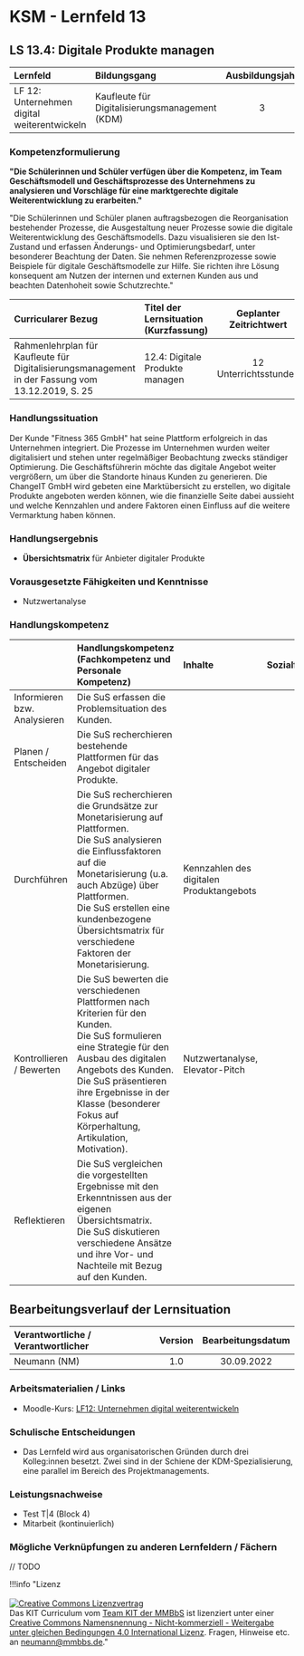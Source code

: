 # KSM - Lernfeld 13

## LS 13.4: Digitale Produkte managen

| Lernfeld | Bildungsgang | Ausbildungsjahr |
| :--- | :--- | :---: |
| LF 12:</br>Unternehmen digital weiterentwickeln | Kaufleute für Digitalisierungsmanagement (KDM) | 3 |

### Kompetenzformulierung

**"Die Schülerinnen und Schüler verfügen über die Kompetenz, im Team Geschäftsmodell und Geschäftsprozesse des Unternehmens zu analysieren und Vorschläge für eine marktgerechte digitale Weiterentwicklung zu erarbeiten."**

"Die Schülerinnen und Schüler planen auftragsbezogen die Reorganisation bestehender Prozesse, die Ausgestaltung neuer Prozesse sowie die digitale Weiterentwicklung des  Geschäftsmodells. Dazu visualisieren sie den Ist-Zustand und erfassen Änderungs- und Optimierungsbedarf, unter besonderer Beachtung der Daten. Sie nehmen Referenzprozesse sowie Beispiele für digitale Geschäftsmodelle zur Hilfe. Sie richten ihre Lösung konsequent am Nutzen der internen und externen Kunden aus und beachten Datenhoheit sowie Schutzrechte."

| Curricularer Bezug | Titel der Lernsituation (Kurzfassung) | Geplanter Zeitrichtwert |
| :--- | :--- | :---: |
| Rahmenlehrplan für Kaufleute für Digitalisierungsmanagement in der Fassung vom 13.12.2019, S. 25 | 12.4: Digitale Produkte managen | 12 Unterrichtsstunden |

### Handlungssituation

Der Kunde "Fitness 365 GmbH" hat seine Plattform erfolgreich in das Unternehmen integriert. Die Prozesse im Unternehmen wurden weiter digitalisiert und stehen unter regelmäßiger Beobachtung zwecks ständiger Optimierung. Die Geschäftsführerin möchte das digitale Angebot weiter vergrößern, um über die Standorte hinaus Kunden zu generieren. Die ChangeIT GmbH wird gebeten eine Marktübersicht zu erstellen, wo digitale Produkte angeboten werden können, wie die finanzielle Seite dabei aussieht und welche Kennzahlen und andere Faktoren einen Einfluss auf die weitere Vermarktung haben können.

### Handlungsergebnis

- **Übersichtsmatrix** für Anbieter digitaler Produkte

<div style="page-break-after: always;"></div>

### Vorausgesetzte Fähigkeiten und Kenntnisse

- Nutzwertanalyse

### Handlungskompetenz

| | Handlungskompetenz</br>(Fachkompetenz und Personale Kompetenz) | Inhalte | Sozialform/Methoden |
| :--- | :--- | :--- | :--- |
| Informieren bzw. Analysieren | Die SuS erfassen die Problemsituation des Kunden. | | |
| Planen / Entscheiden | Die SuS recherchieren bestehende Plattformen für das Angebot digitaler Produkte.<br> | | |
| Durchführen | Die SuS recherchieren die Grundsätze zur Monetarisierung auf Plattformen.<br>Die SuS analysieren die Einflussfaktoren auf die Monetarisierung (u.a. auch Abzüge) über Plattformen.<br>Die SuS erstellen eine kundenbezogene Übersichtsmatrix für verschiedene Faktoren der Monetarisierung. | Kennzahlen des digitalen Produktangebots | |
| Kontrollieren / Bewerten | Die SuS bewerten die verschiedenen Plattformen nach Kriterien für den Kunden.<br>Die SuS formulieren eine Strategie für den Ausbau des digitalen Angebots des Kunden.<br>Die SuS präsentieren ihre Ergebnisse in der Klasse (besonderer Fokus auf Körperhaltung, Artikulation, Motivation). | Nutzwertanalyse, Elevator-Pitch | |
| Reflektieren | Die SuS vergleichen die vorgestellten Ergebnisse mit den Erkenntnissen aus der eigenen Übersichtsmatrix.<br>Die SuS diskutieren verschiedene Ansätze und ihre Vor- und Nachteile mit Bezug auf den Kunden. | | |

## Bearbeitungsverlauf der Lernsituation

| Verantwortliche / Verantwortlicher | Version | Bearbeitungsdatum |
| :--- | :---: | :---: |
| Neumann (NM) | 1.0 | 30.09.2022 |

### Arbeitsmaterialien / Links

- Moodle-Kurs: [LF12: Unternehmen digital weiterentwickeln
](https://moodle.mm-bbs.de/moodle/course/view.php?id=2737)

### Schulische Entscheidungen

- Das Lernfeld wird aus organisatorischen Gründen durch drei Kolleg:innen besetzt. Zwei sind in der Schiene der KDM-Spezialisierung, eine parallel im Bereich des Projektmanagements.

<div style="page-break-after: always;"></div>

### Leistungsnachweise

- Test T|4 (Block 4)
- Mitarbeit (kontinuierlich)

### Mögliche Verknüpfungen zu anderen Lernfeldern / Fächern

 // TODO

!!!info "Lizenz<br><br><a rel="license" href="http://creativecommons.org/licenses/by-nc-sa/4.0/"><img alt="Creative Commons Lizenzvertrag" style="border-width:0" src="https://i.creativecommons.org/l/by-nc-sa/4.0/88x31.png" /></a><br /><span xmlns:dct="http://purl.org/dc/terms/" property="dct:title">Das KIT Curriculum</span> vom <a xmlns:cc="http://creativecommons.org/ns#" href="https://herr-nm.github.io/KIT-Curriculum/" property="cc:attributionName" rel="cc:attributionURL">Team KIT der MMBbS</a> ist lizenziert unter einer <a rel="license" href="http://creativecommons.org/licenses/by-nc-sa/4.0/">Creative Commons Namensnennung - Nicht-kommerziell - Weitergabe unter gleichen Bedingungen 4.0 International Lizenz</a>. Fragen, Hinweise etc. an neumann@mmbbs.de."